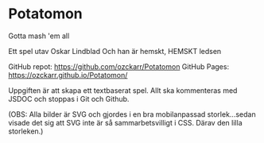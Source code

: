 # Potatomon
Gotta mash 'em all

Ett spel utav Oskar Lindblad
Och han är hemskt, HEMSKT ledsen


GitHub repot: https://github.com/ozckarr/Potatomon
GitHub Pages: https://ozckarr.github.io/Potatomon/

Uppgiften är att skapa ett textbaserat spel. Allt ska kommenteras med JSDOC och stoppas i Git och Github. 

(OBS: Alla bilder är SVG och gjordes i en bra mobilanpassad storlek...sedan visade det sig att SVG inte är så sammarbetsvilligt i CSS. Därav den lilla storleken.)
